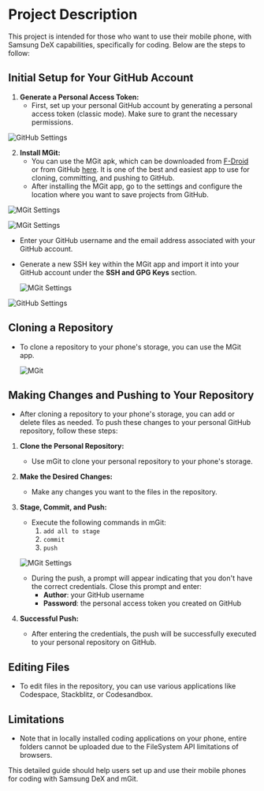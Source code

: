 # Project Description

This project is intended for those who want to use their mobile phone, with Samsung DeX capabilities, specifically for coding. Below are the steps to follow:

## Initial Setup for Your GitHub Account

1. **Generate a Personal Access Token:**
   - First, set up your personal GitHub account by generating a personal access token (classic mode). Make sure to grant the necessary permissions.

![GitHub Settings](images/gittoken.jpg)

2. **Install MGit:**
    - You can use the MGit apk, which can be downloaded from [F-Droid](https://f-droid.org/en/packages/com.manichord.mgit/) or from GitHub [here](https://github.com/maks/MGit). It is one of the best and easiest app to use for cloning, committing, and pushing to GitHub.
   - After installing the MGit app, go to the settings and configure the location where you want to save projects from GitHub.

  ![MGit Settings](images/mgitsett.jpg)

   ![MGit Settings](images/mgitsetts.jpg)

   - Enter your GitHub username and the email address associated with your GitHub account.
   - Generate a new SSH key within the MGit app and import it into your GitHub account under the **SSH and GPG Keys** section.

     ![MGit Settings](images/mgitssh.jpg)

   ![GitHub Settings](images/gitssh.jpg)

## Cloning a Repository

- To clone a repository to your phone's storage, you can use the MGit app.

    ![MGit](images/clone.jpg)

## Making Changes and Pushing to Your Repository

- After cloning a repository to your phone's storage, you can add or delete files as needed. To push these changes to your personal GitHub repository, follow these steps:

1. **Clone the Personal Repository:**
   - Use mGit to clone your personal repository to your phone's storage.

2. **Make the Desired Changes:**
   - Make any changes you want to the files in the repository.

3. **Stage, Commit, and Push:**
   - Execute the following commands in mGit:
     1. `add all to stage`
     2. `commit`
     3. `push`

    ![MGit Settings](images/finalmgitpush.jpg)

   - During the push, a prompt will appear indicating that you don't have the correct credentials. Close this prompt and enter:
     - **Author**: your GitHub username
     - **Password**: the personal access token you created on GitHub

4. **Successful Push:**
   - After entering the credentials, the push will be successfully executed to your personal repository on GitHub.

## Editing Files

- To edit files in the repository, you can use various applications like Codespace, Stackblitz, or Codesandbox.

## Limitations

- Note that in locally installed coding applications on your phone, entire folders cannot be uploaded due to the FileSystem API limitations of browsers.

This detailed guide should help users set up and use their mobile phones for coding with Samsung DeX and mGit.